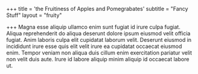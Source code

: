 +++
title = '<span class="f2">the</span> Fruitiness <span class="f2">of</span> Apples <span class="f2">and</span> Pomegrabates'
subtitle = "Fancy Stuff"
layout = "fruity"
    
+++
Magna esse aliquip ullamco enim sunt fugiat id irure culpa fugiat. Aliqua reprehenderit do aliqua deserunt dolore ipsum eiusmod velit officia fugiat. Anim laboris culpa elit cupidatat laborum velit. Deserunt eiusmod in incididunt irure esse quis elit velit irure ea cupidatat occaecat eiusmod enim. Tempor veniam non aliqua duis cillum enim exercitation pariatur velit non velit duis aute. Irure id labore aliquip minim aliquip id occaecat labore ut.
